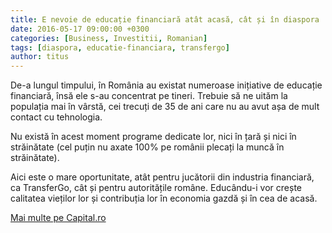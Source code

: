 ```yaml
---
title: E nevoie de educație financiară atât acasă, cât și în diaspora
date: 2016-05-17 09:00:00 +0300
categories: [Business, Investitii, Romanian]
tags: [diaspora, educatie-financiara, transfergo]
author: titus
---
```


De-a lungul timpului, în România au existat numeroase inițiative de educație financiară, însă ele s-au concentrat pe tineri. Trebuie să ne uităm la populația mai în vârstă, cei trecuți de 35 de ani care nu au avut așa de mult contact cu tehnologia.

Nu există în acest moment programe dedicate lor, nici în țară și nici în străinătate (cel puțin nu axate 100% pe românii plecați la muncă în străinătate).

Aici este o mare oportunitate, atât pentru jucătorii din industria financiară, ca TransferGo, cât și pentru autoritățile române. Educându-i vor crește calitatea vieților lor și contribuția lor în economia gazdă și în cea de acasă.

[Mai multe pe Capital.ro](https://www.capital.ro/e-nevoie-de-educatie-financiara-atat-acasa-cat-si-in-diaspora.html)
